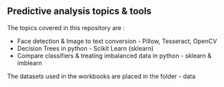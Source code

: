 ## Predictive analysis topics & tools

The topics covered in this repository are :

 - Face detection & Image to text conversion - Pillow, Tesseract, OpenCV
 - Decision Trees in python - Scikit Learn (sklearn)
 - Compare classifiers & treating imbalanced data in python - sklearn & imblearn
  
 The datasets used in the workbooks are placed in the folder - data
